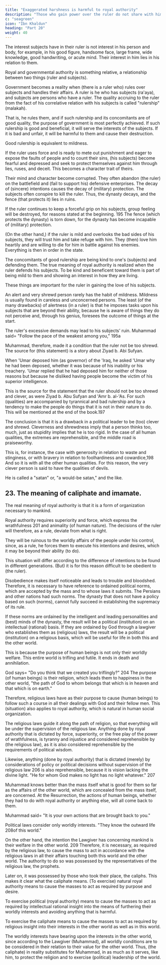```yaml
---
title: "Exaggerated harshness is harmful to royal authority"
description: "Those who gain power over the ruler do not share with him in the special title that goes with royal authority"
c: "seagreen"
icon: "Ibn Khaldun"
heading: "Part 20"
weight: 40
---
```



<!-- ## 22. Exaggerated harshness is harmful to royal authority and in most cases causes its destruction. -->

The interest subjects have in their ruler is not interest in his person and body, for example, in his good figure, handsome face, large frame, wide knowledge, good handwriting, or acute mind. Their interest in him lies in his relation to them. 

Royal and governmental authority is something relative, a relationship between two things (ruler and subjects). 

Government becomes a reality when (there is a ruler who) rules over subjects and handles their affairs. A ruler is he who has subjects (ra'aya), and subjects are persons who have a ruler. The quality accruing to the ruler from the fact of his correlative relation with his subjects is called "rulership" (malakah). <!-- 194  -->

That is, he rules them, and if such rulership and its concomitants are of good quality, the purpose of government is most perfectly achieved. If such rulership is good and beneficial, it will serve the interests of the subjects. If it is bad and unfair, it will be harmful to them and cause their destruction.

Good rulership is equivalent to mildness. 

If the ruler uses force and is ready to mete out punishment and eager to expose the faults of people and to count their sins, (his subjects) become fearful and depressed and seek to protect themselves against him through lies, ruses, and deceit. This becomes a character trait of theirs. 

Their mind and character become corrupted. They often abandon (the ruler) on the battlefield and (fail to support his) defensive enterprises. The decay of (sincere) intentions causes the decay of (military) protection. The subjects often conspire to kill the ruler. Thus, the dynasty decays, and the fence (that protects it) lies in ruins.

If the ruler continues to keep a forceful grip on his subjects, group feeling will be destroyed, for reasons stated at the beginning. 195 The fence (which protects the dynasty) is torn down, for the dynasty has become incapable of (military) protection. 

(On the other hand,) if the ruler is mild and overlooks the bad sides of his subjects, they will trust him and take refuge with him. They (then) love him heartily and are willing to die for him in battle against his enemies. Everything is then in order in the state.

The concomitants of good rulership are being kind to one's (subjects) and defending them. The true meaning of royal authority is realized when the ruler defends his subjects. To be kind and beneficent toward them is part of being mild to
them and showing an interest in how they are living. 

These things are important for the ruler in gaining the love of his subjects.

An alert and very shrewd person rarely has the habit of mildness. Mildness is usually found in careless and unconcerned persons. The least (of the many drawbacks) of alertness (in a ruler) is that he imposes tasks upon his subjects that are beyond their ability, because he is aware of things they do not perceive and, through his genius, foresees the outcome of things at the start. 

The ruler's excessive demands may lead to his subjects' ruin. Muhammad said= "Follow the pace of the weakest among you," 195a

Muhammad, therefore, made it a condition that the ruler not be too shrewd. The source for (this statement) is a story about Ziyad b. Abi Sufyan.

When 'Umar deposed him (as governor) of the 'Iraq, he asked 'Umar why he had been deposed, whether it was because of his inability or his treachery. 'Umar replied that he had deposed him for neither of those reasons but because he
disliked having people become the victim of his superior intelligence. 

This is the source for the statement that the ruler should not be too shrewd and clever, as were Ziyad b. Abu Sufyan and 'Amr b. al-'As. For such (qualities) are accompanied by tyrannical and bad rulership and by a tendency to make the people do things that it is not in their nature to do. This will be mentioned at the end of the book.197

The conclusion is that it is a drawback in a political leader to be (too) clever and shrewd. Cleverness and shrewdness imply that a person thinks too, much, just as stupidity implies that he is too rigid. In the case of all human qualities, the extremes are reprehensible, and the middle road is praiseworthy. 

This is, for instance, the case with generosity in relation to waste and stinginess, or with bravery in relation to foolhardiness and cowardice,198 And so it is with all the other human qualities. For this reason, the very clever person is said to have the qualities of devils. 

He is called a "satan" or, "a would-be satan," and the like.



## 23. The meaning of caliphate and imamate.


The real meaning of royal authority is that it is a form of organization necessary to mankind. 

Royal authority requires superiority and force, which express the wrathfulness 201 and animality (of human nature). The decisions of the ruler will therefore, as a rule, deviate from what is right. 

They will be ruinous to the worldly affairs of the people under his control, since, as a rule, he forces them
to execute his intentions and desires, which it may be beyond their ability (to do).

This situation will differ according to the difference of intentions to be found in different generations. (But) it is for this reason difficult to be obedient to (the ruler).

Disobedience makes itself noticeable and leads to trouble and bloodshed. Therefore, it is necessary to have reference to ordained political norms, which are accepted by the mass and to whose laws it submits. The Persians and other nations had such norms. The dynasty that does not have a policy based on such (norms), cannot fully succeed in establishing the supremacy of its rule.

If these norms are ordained by the intelligent and leading personalities and (best) minds of the dynasty, the result will be a political (institution) on an intellectual (rational) basis. If they are ordained by God through a lawgiver who establishes them as (religious) laws, the result will be a political (institution) on a religious basis, which will be useful for life in both this and the other world.

This is because the purpose of human beings is not only their worldly welfare. This entire world is trifling and futile. It ends in death and annihilation. 

God says= "Do you think that we created you triflingly?" 204 The purpose (of human beings) is their religion, which leads them to happiness in the other world, "the path of God to whom belongs that which is in heaven and that which is on earth."

Therefore, religious laws have as their purpose to cause (human beings) to follow such a course in all their dealings with God and their fellow men. This (situation) also applies to royal authority, which is natural in human social organization. 

The religious laws guide it along the path of religion, so that everything will be under the supervision of the religious law. Anything done by royal authority that is dictated by force, superiority, or the free play of the power of wrathfulness, is tyranny and injustice and considered reprehensible by (the religious law), as it is also considered reprehensible by the requirements of political wisdom. 

Likewise, anything (done by royal authority) that is dictated (merely) by considerations of policy or political decisions without supervision of the religious law 206 is also reprehensible, because it is vision lacking the divine light. "He for whom God makes
no light has no light whatever." 207 

Muhammad knows better than the mass itself what is good for them so far as the affairs of the other world, which are concealed from the mass itself, are concerned. At the Resurrection, the actions of human beings, whether they had to do with royal authority or anything else, will all come back to them. 

Muhammad said= "It is your own actions that are brought back to you."

Political laws consider only worldly interests. "They know the outward life 208of this world."

On the other hand, the intention the Lawgiver has concerning mankind is their welfare in the other world. 209 Therefore, it is necessary, as required by the religious law, to cause the mass to act in accordance with the religious laws in
all their affairs touching both this world and the other world. The authority to do so was possessed by the representatives of the religious law, the prophets. 

Later on, it was possessed by those who took their place, the caliphs. This makes it clear what the caliphate means. (To exercise) natural royal authority means to cause the masses to act as required by purpose and desire. 

To exercise political (royal authority) means to cause the masses to act as required by intellectual rational insight into the means of furthering their worldly interests and avoiding anything that is harmful. 

To exercise the caliphate means to cause the masses to act as required by religious insight into their interests
in the other world as well as in this world. 

The worldly interests have bearing upon the interests in the other world, since according to the Lawgiver (Muhammad), all
worldly conditions are to be considered in their relation to their value for the other
world. Thus, (the caliphate) in reality substitutes for Muhammad, in as much as it serves, like him, to protect the religion and to exercise (political) leadership of the world.
